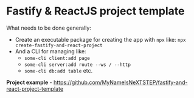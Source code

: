 # Fastify &amp; ReactJS project template

What needs to be done generally:
- Create an executable package for creating the app with `npx` like: `npx create-fastify-and-react-project`
- And a CLI for managing like:
  - `some-cli client:add page`
  - `some-cli server:add route --ws / --http`
  - `some-cli db:add table` etc.

**Project example** - https://github.com/MyNameIsNeXTSTEP/fastify-and-react-project-template
